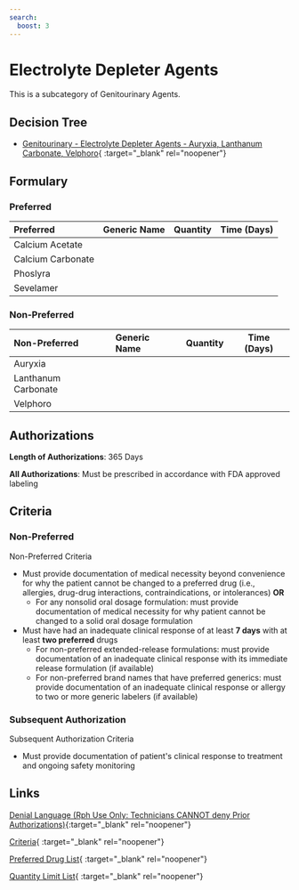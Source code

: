 ```yaml
---
search:
  boost: 3
---
```


# Electrolyte Depleter Agents

This is a subcategory of Genitourinary Agents.

## Decision Tree

- [Genitourinary - Electrolyte Depleter Agents - Auryxia, Lanthanum Carbonate, Velphoro](https://forms.office.com/Pages/ResponsePage.aspx?id=nPhjxpvvj0G9PUHkbAzgaN9UYz8EqmlIs3_TYn4TbXBUQkgxSklIRlVWSzdFNjQwVzY5VVVHQ1lKSSQlQCN0PWcu){ :target="_blank" rel="noopener"}

## Formulary

### Preferred

| Preferred         | Generic Name | Quantity | Time (Days) |
| :---------------- | :----------- | :------: | :---------: |
| Calcium Acetate   |              |          |             |
| Calcium Carbonate |              |          |             |
| Phoslyra          |              |          |             |
| Sevelamer         |              |          |             |

### Non-Preferred

| Non-Preferred       | Generic Name | Quantity | Time (Days) |
| :------------------ | :----------- | :------: | :---------: |
| Auryxia             |              |          |             |
| Lanthanum Carbonate |              |          |             |
| Velphoro            |              |          |             |

## Authorizations

**Length of Authorizations**: 365 Days

**All Authorizations**: Must be prescribed in accordance with FDA approved labeling

## Criteria

### Non-Preferred

Non-Preferred Criteria

- Must provide documentation of medical necessity beyond convenience for why the patient cannot be changed to a preferred drug (i.e., allergies, drug-drug interactions, contraindications, or intolerances) **OR**
    - For any nonsolid oral dosage formulation: must provide documentation of medical necessity for why patient cannot be changed to a solid oral dosage formulation
- Must have had an inadequate clinical response of at least **7 days** with at least **two preferred** drugs
    - For non-preferred extended-release formulations: must provide documentation of an inadequate clinical response with its immediate release formulation (if available)
    - For non-preferred brand names that have preferred generics: must provide documentation of an inadequate clinical response or allergy to two or more generic labelers (if available)

### Subsequent Authorization

Subsequent Authorization Criteria

- Must provide documentation of patient's clinical response to treatment and ongoing safety monitoring

## Links

[Denial Language (Rph Use Only: Technicians CANNOT deny Prior Authorizations)](https://mygainwell-my.sharepoint.com.mcas.ms/:w:/r/personal/rachel_carpenter_gainwelltechnologies_com/_layouts/15/Doc.aspx?sourcedoc=%7BCD777F63-7F18-4713-8D6A-B043BEE631F5%7D&file=Denial%20Language%20Updated%2009112023.docx&action=embedview&mobileredirect=true&wdStartOn=67&cid=f4472ece-6d4f-4694-b0c5-c150a2f53fea){:target="_blank" rel="noopener"} 

[Criteria](https://medicaid.ohio.gov/static/PHM/drug-coverage/20231001+UPDL+Criteria+_v2.FINAL.pdf#page=73){ :target="_blank" rel="noopener"}

[Preferred Drug List](https://medicaid.ohio.gov/static/PHM/drug-coverage/20231001_UPDL_V2.FINAL.hyperlinks_added.pdf#page=25){ :target="_blank" rel="noopener"}

[Quantity Limit List](https://pharmacy.medicaid.ohio.gov/sites/default/files/20230101_Ohio_Medicaid_Quantity_Document_APPROVED.pdf){ :target="_blank" rel="noopener"}
